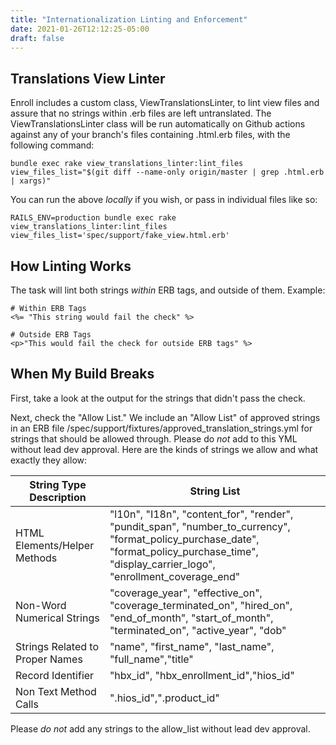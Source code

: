 ```yaml
---
title: "Internationalization Linting and Enforcement"
date: 2021-01-26T12:12:25-05:00
draft: false
---
```


## Translations View Linter

Enroll includes a custom class, ViewTranslationsLinter, to lint view files and assure that no strings within .erb files are left untranslated. The ViewTranslationsLinter class will be run automatically on Github actions against any of your branch's files containing .html.erb files, with the following command:

```
bundle exec rake view_translations_linter:lint_files view_files_list="$(git diff --name-only origin/master | grep .html.erb | xargs)"
```

You can run the above *locally* if you wish, or pass in individual files like so:
```
RAILS_ENV=production bundle exec rake view_translations_linter:lint_files view_files_list='spec/support/fake_view.html.erb'
```

## How Linting Works

The task will lint both strings *within* ERB tags, and outside of them. Example:
```
# Within ERB Tags
<%= "This string would fail the check" %>

# Outside ERB Tags
<p>"This would fail the check for outside ERB tags" %>

```

## When My Build Breaks

First, take a look at the output for the strings that didn't pass the check. 

Next, check the "Allow List." We include an "Allow List" of approved strings in an ERB file /spec/support/fixtures/approved_translation_strings.yml for strings that should be allowed through. Please do *not* add to this YML without lead dev approval. Here are the kinds of strings we allow and what exactly they allow:

| String Type Description                       | String List                                                                                                                             |
| -------------------------------------         | -----------                                                                                                                             |
| HTML Elements/Helper Methods                  | "l10n", "I18n", "content_for", "render", "pundit_span", "number_to_currency", "format_policy_purchase_date", "format_policy_purchase_time", "display_carrier_logo", "enrollment_coverage_end"                                                                                                                                  |
| Non-Word Numerical Strings                    | "coverage_year", "effective_on", "coverage_terminated_on", "hired_on", "end_of_month", "start_of_month", "terminated_on", "active_year", "dob"                                                                                                                                                                                     |
| Strings Related to Proper Names               | "name", "first_name", "last_name", "full_name","title"                                                                                  |
| Record Identifier                             | "hbx_id", "hbx_enrollment_id","hios_id"                                                                                                 |
| Non Text Method Calls                         | ".hios_id",".product_id"                                                                                                                |

Please *do not* add any strings to the allow_list without lead dev approval.
